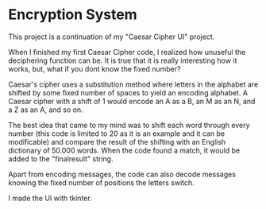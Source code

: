 # Encryption System

This project is a continuation of my "Caesar Cipher UI" project.

When I finished my first Caesar Cipher code, I realized how unuseful the deciphering function can be. It is true that it is really interesting how it works, but, what if you dont know the fixed number?

Caesar's cipher uses a substitution method where letters in the alphabet are shifted by some fixed number of spaces to yield an encoding alphabet. A Caesar cipher with a shift of 1 would encode an A as a B, an M as an N, and a Z as an A, and so on.

The best idea that came to my mind was to shift each word through every number (this code is limited to 20 as it is an example and it can be modificable) and compare the result of the shifting with an English dictionary of 50.000 words. When the code found a match, it would be added to the "finalresult" string.

Apart from encoding messages, the code can also decode messages knowing the fixed number of positions the letters switch.

I made the UI with tkinter.
